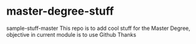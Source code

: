# master-degree-stuff
sample-stuff-master
This repo is to add cool stuff for the Master Degree, objective in current module is to use Github
Thanks

